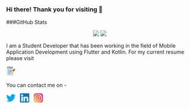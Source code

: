 ### Hi there! Thank you for visiting 👋

###GitHub Stats

<p align="center">
  <img width="48%" src="https://github-readme-stats.vercel.app/api?username=FortMinor18&show_icons=true&theme=radical&hide_border=true" />
  <img width="48%" src="https://github-readme-streak-stats.herokuapp.com/?user=FortMinor18&theme=radical&hide_border=true" />
</p>

<p>I am a Student Developer that has been working in the field of Mobile Application Development using Flutter and Kotlin. For my current resume please visit</p>
<p><a href=="https://drive.google.com/file/d/1Nh4bz4OZKqd9EhgZStFlq4illIpPK9NA/view?usp=sharing"><img width="25" height="25" src="res/notepad.png"></a></p>

You can contact me on -
<p>
  <a href="https://twitter.com/f0rt18"><img width="25" height="25" src="/res/twitter.png"></a>
  &nbsp;
  <a href="https://www.linkedin.com/in/anshulkhilrani/"><img width="25" height="25" src="/res/linkedin.png"></a>
  &nbsp;
  <a href="https://www.instagram.com/anshulkhilrani/"><img width="25" height="25" src="/res/instagram.png"></a>
  &nbsp;
</p>


<!--
**FortMinor18/FortMinor18** is a ✨ _special_ ✨ repository because its `README.md` (this file) appears on your GitHub profile.

Here are some ideas to get you started:

- 🔭 I’m currently working on ...
- 🌱 I’m currently learning ...
- 👯 I’m looking to collaborate on ...
- 🤔 I’m looking for help with ...
- 💬 Ask me about ...
- 📫 How to reach me: ...
- 😄 Pronouns: ...
- ⚡ Fun fact: ...
-->

